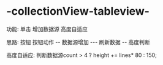 # -collectionView-tableview-

功能: 单击 增加数据源 高度自适应

思路: 按钮 按钮动作 -- 数据源增加  --- 刷新数据 -- 高度判断 

高度自适应: 判断数据源count > 4 ? height += lines* 80 : 150;

